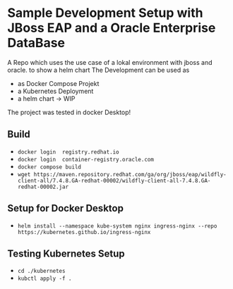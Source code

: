 # Sample Development Setup with JBoss EAP and a Oracle Enterprise DataBase
A Repo which uses the use case of a lokal environment with jboss and oracle. to show a helm chart
The Development can be used as 
* as Docker Compose Projekt
* a Kubernetes Deployment
* a helm chart -> WIP

The project was tested in docker Desktop!
## Build

* ``docker login  registry.redhat.io``
* ``docker login  container-registry.oracle.com``
* ``docker compose build``
* ``wget https://maven.repository.redhat.com/ga/org/jboss/eap/wildfly-client-all/7.4.8.GA-redhat-00002/wildfly-client-all-7.4.8.GA-redhat-00002.jar``

## Setup for Docker Desktop

* ``helm install --namespace kube-system nginx ingress-nginx --repo https://kubernetes.github.io/ingress-nginx``


## Testing Kubernetes Setup
* ``cd ./kubernetes``
* ``kubctl apply -f .``
